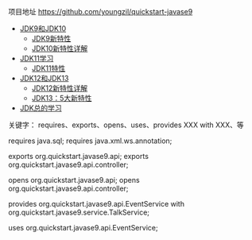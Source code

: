 项目地址
https://github.com/youngzil/quickstart-javase9



- [JDK9和JDK10](docs/JDK9和JDK10.md)
    - [JDK9新特性](#JDK9新特性)
    - [JDK10新特性详解](#JDK10新特性详解)
- [JDK11学习](docs/JDK11学习.md)
    - [JDK11特性](#JDK11特性)
- [JDK12和JDK13](docs/JDK12和JDK13.md)
    - [JDK12新特性详解](#JDK12新特性详解)
    - [JDK13：5大新特性](#JDK13：5大新特性)
- [JDK总的学习](docs/JDK总的学习.md)




关键字：
requires、exports、opens、uses、provides XXX with XXX、等

requires java.sql;
requires java.xml.ws.annotation;

exports org.quickstart.javase9.api;
exports org.quickstart.javase9.api.controller;

opens org.quickstart.javase9.api;
opens org.quickstart.javase9.api.controller;

provides org.quickstart.javase9.api.EventService with org.quickstart.javase9.service.TalkService;

uses org.quickstart.javase9.api.EventService;





